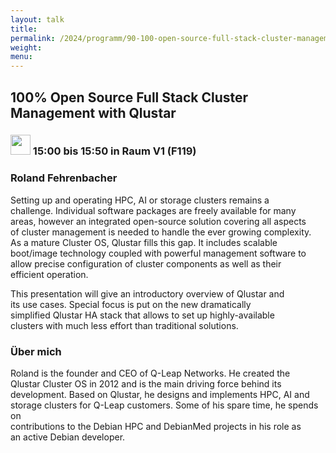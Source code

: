 ```yaml
---
layout: talk
title:
permalink: /2024/programm/90-100-open-source-full-stack-cluster-management-with-qlustar/
weight:
menu:
---
```

## 100% Open Source Full Stack Cluster Management with Qlustar

### <img height = "32" src="../../../images/talk.svg"> 15:00 bis 15:50 in Raum V1 (F119)

### Roland Fehrenbacher

Setting up and operating HPC, AI or storage clusters remains a  
challenge. Individual software packages are freely available for many  
areas, however an integrated open-source solution covering all aspects  
of cluster management is needed to handle the ever growing complexity.  
As a mature Cluster OS, Qlustar fills this gap. It includes scalable  
boot/image technology coupled with powerful management software to  
allow precise configuration of cluster components as well as their  
efficient operation.

This presentation will give an introductory overview of Qlustar and  
its use cases. Special focus is put on the new dramatically  
simplified Qlustar HA stack that allows to set up highly-available  
clusters with much less effort than traditional solutions.

### Über mich

Roland is the founder and CEO of Q-Leap Networks. He created the  
Qlustar Cluster OS in 2012 and is the main driving force behind its  
development. Based on Qlustar, he designs and implements HPC, AI and  
storage clusters for Q-Leap customers. Some of his spare time, he spends on  
contributions to the Debian HPC and DebianMed projects in his role as  
an active Debian developer.

